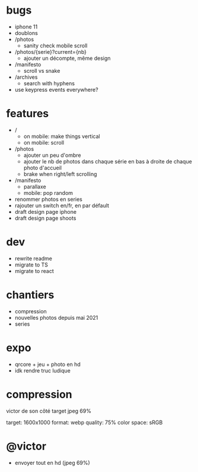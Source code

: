 # bugs

- iphone 11
- doublons
- /photos
  - sanity check mobile scroll
- /photos/{serie}?current={nb}
  - ajouter un décompte, même design
- /manifesto
  - scroll vs snake
- /archives
  - search with hyphens
- use keypress events everywhere?

# features

- /
  - on mobile: make things vertical
  - on mobile: scroll
- /photos
  - ajouter un peu d'ombre
  - ajouter le nb de photos dans chaque série en bas à droite de chaque photo d'accueil
  - brake when right/left scrolling
- /manifesto
  - parallaxe
  - mobile: pop random
- renommer photos en series
- rajouter un switch en/fr, en par défault
- draft design page iphone
- draft design page shoots

# dev

- rewrite readme
- migrate to TS
- migrate to react

# chantiers

- compression
- nouvelles photos depuis mai 2021
- series

# expo

- qrcore + jeu + photo en hd
- idk rendre truc ludique

# compression

victor de son côté target jpeg 69%

target: 1600x1000
format: webp
quality: 75%
color space: sRGB

# @victor

- envoyer tout en hd (jpeg 69%)

